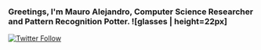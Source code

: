 ### Greetings, I'm Mauro Alejandro, Computer Science Researcher and Pattern Recognition Potter. ![glasses | height=22px]

[![Twitter Follow](https://img.shields.io/twitter/follow/MauroAlejandroJM?color=1DA1F2&logo=twitter&style=for-the-badge)](https://twitter.com/intent/follow?original_referer=https://github.com/mauroalejandrojm&screen_name=MauroAlejandroJM)

[glasses]: ./svg/potterGlasses.svg
[Medium]: https://medium.com/@JMmauro
[twitter]: https://twitter.com/MauroJimenezM
[linkedin]: https://www.linkedin.com/in/mauro-alejandro-jimenez-medina-b899b7167/
[Researchgate]: https://www.researchgate.net/profile/Mauro_Alejandro_Jimenez_Medina
[GoogleScholar]: https://scholar.google.es/citations?hl=es&user=4stR-zIAAAAJ